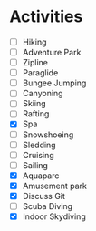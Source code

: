 # Activities

 - [ ] Hiking
 - [ ] Adventure Park
 - [ ] Zipline
 - [ ] Paraglide
 - [ ] Bungee Jumping
 - [ ] Canyoning
 - [ ] Skiing
 - [ ] Rafting
 - [X] Spa
 - [ ] Snowshoeing
 - [ ] Sledding
 - [ ] Cruising
 - [ ] Sailing
 - [X] Aquaparc
 - [X] Amusement park
 - [X] Discuss Git
 - [ ] Scuba Diving
 - [X] Indoor Skydiving
